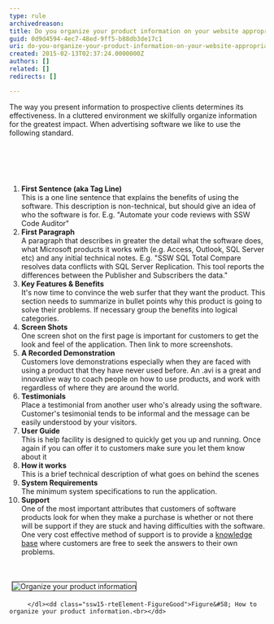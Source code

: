 ```yaml
---
type: rule
archivedreason: 
title: Do you organize your product information on your website appropriately?
guid: 0d9d4594-4ec7-48ed-9ff5-b88db3de17c1
uri: do-you-organize-your-product-information-on-your-website-appropriately
created: 2015-02-13T02:37:24.0000000Z
authors: []
related: []
redirects: []

---
```



<p>The way you present information to prospective clients determines its effectiveness.
       In a cluttered environment we skilfully organize information for the greatest impact.
       When advertising software we like to use the following standard.</p>
<br><excerpt class='endintro'></excerpt><br>
<p>​</p><ol><li><strong>First Sentence (aka Tag Line)</strong>
        <br>
        This is a one line sentence that explains the benefits of using the software. This
        description is non-technical, but should give an idea of who the software is for.
        E.g. &quot;Automate your code reviews with SSW Code Auditor&quot;</li><li><strong>First Paragraph</strong>
        <br>
        A paragraph that describes in greater the detail what the software does, what Microsoft
        products it works with (e.g. Access, Outlook, SQL Server etc) and any initial technical
        notes. E.g. &quot;SSW SQL Total Compare resolves data conflicts with SQL Server Replication.
        This tool reports the differences between the Publisher and Subscribers the data.&quot;</li><li><strong>Key Features &amp; Benefits</strong>
        <br>
        It's now time to convince the web surfer that they want the product. This section
        needs to summarize in bullet points why this product is going to solve their problems.
        If necessary group the benefits into logical categories.</li><li><strong>Screen Shots</strong>
        <br>
        One screen shot on the first page is important for customers to 
get the look and feel of the application. Then link to more screenshots.</li><li><strong>A Recorded Demonstration</strong><br>
        Customers love demonstrations especially when they are faced with using a product
        that they have never used before. An .avi is a great and innovative way to coach
        people on how to use products, and work with regardless of where they are around the
        world.</li><li><strong>Testimonials</strong><br>
        Place a testimonial from another user who's already using the software. Customer's tesimonial tends
        to be informal and the message can be easily understood by your visitors.</li><li><strong>User Guide</strong>
        <br>
        This is help facility is designed to quickly get you up and running. Once again
        if you can offer it to customers make sure you let them know about it</li><li><strong>How it works</strong>
        <br>
        This is a brief technical description of what goes on behind the scenes</li><li><strong>System Requirements</strong><br>
        The minimum system specifications to run the application.</li><li><strong>Support</strong><br>
        One of the most important attributes that customers of software products look for
        when they make a purchase is whether or not there will be support if they are stuck
        and having difficulties with the software. One very cost effective method of support
        is to provide a <a href="http&#58;//www.ssw.com.au/ssw/KB/KBSearch.aspx">knowledge base</a> where customers are free to seek the answers to their
        own problems.</li></ol><p><br></p><dl class="ssw15-rteElement-ImageArea"><img border="1" alt="Organize your product information" src="http&#58;//www.ssw.com.au/ssw/Standards/Rules/Images/ScreenCodeAuditor.jpg" style="margin&#58;5px;" />
        
       
       
        
         </dl><dd class="ssw15-rteElement-FigureGood">Figure&#58; How to organize your product information.<br></dd>


